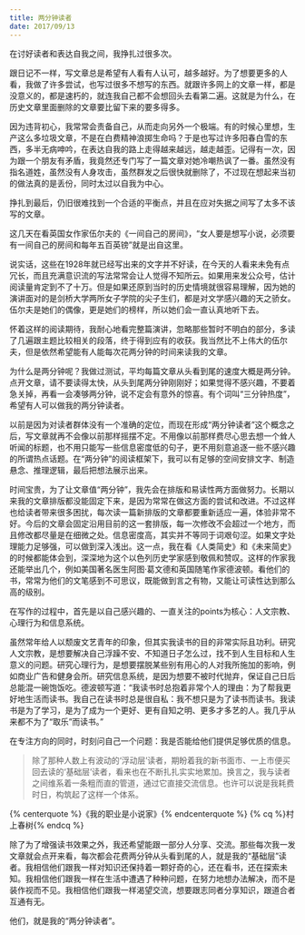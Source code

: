 ```yaml
---
title: 两分钟读者
date: 2017/09/13
---
```


在讨好读者和表达自我之间，我挣扎过很多次。

<!-- more -->

跟日记不一样，写文章总是希望有人看有人认可，越多越好。为了想要更多的人看，我做了许多尝试，也写过很多不想写的东西。就跟许多网上的文章一样，都是没意义的，都是速朽的，就连我自己都不会想回头去看第二遍。这就是为什么，在历史文章里面删除的文章要比留下来的要多得多。

因为违背初心，我常常会责备自己，从而走向另外一个极端。有的时候心里想，生产这么多垃圾文章，不是在白费精神浪掷生命吗？于是也写过许多阳春白雪的东西，多半无病呻吟，在表达自我的路上走得越来越远，越走越歪。记得有一次，因为跟一个朋友有矛盾，我竟然还专门写了一篇文章对她冷嘲热讽了一番。虽然没有指名道姓，虽然没有人身攻击，虽然群发之后很快就删除了，不过现在想起来当初的做法真的是丢份，同时太过以自我为中心。

挣扎到最后，仍旧很难找到一个合适的平衡点，并且在应对失据之间写了太多不该写的文章。

这几天在看英国女作家伍尔夫的《一间自己的房间》，“女人要是想写小说，必须要有一间自己的房间和每年五百英镑”就是出自这里。

说实话，这些在1928年就已经写出来的文字并不好读，在今天的人看来未免有点冗长，而且充满意识流的写法常常会让人觉得不知所云。如果用来发公众号，估计阅读量肯定到不了十万。但是如果还原到当时的历史情境就很容易理解，因为她的演讲面对的是剑桥大学两所女子学院的尖子生们，都是对文学感兴趣的天之骄女。伍尔夫是她们的偶像，更是她们的榜样，所以她们会一直认真地听下去。

怀着这样的阅读期待，我耐心地看完整篇演讲，忽略那些暂时不明白的部分，多读了几遍跟主题比较相关的段落，终于得到应有的收获。我当然比不上伟大的伍尔夫，但是依然希望能有人能每次花两分钟的时间来读我的文章。

为什么是两分钟呢？我做过测试，平均每篇文章从头看到尾的速度大概是两分钟。点开文章，请不要读得太快，从头到尾两分钟刚刚好；如果觉得不感兴趣，不要着急关掉，再看一会凑够两分钟，说不定会有意外的惊喜。有个词叫“三分钟热度”，希望有人可以做我的两分钟读者。

以前是因为对读者群体没有一个准确的定位，而现在形成“两分钟读者”这个概念之后，写文章就再不会像以前那样摇摆不定。不用像以前那样费尽心思去想一个耸人听闻的标题，也不用只能写一些信息密度低的句子，更不用刻意追逐一些不感兴趣的所谓热点话题。在“两分钟”的阅读框架下，我可以有足够的空间安排文字、制造悬念、推理逻辑，最后把想法展示出来。

时间宝贵，为了让文章值“两分钟”，我先会在排版和易读性两方面做努力。长期以来我的文章排版都没能固定下来，是因为常常在做这方面的尝试和改进。不过这样也给读者带来很多困扰，每次读一篇新排版的文章都要重新适应一遍，体验非常不好。今后的文章会固定沿用目前的这一套排版，每一次修改不会超过一个地方，而且修改都尽量是在细微之处。信息密度高，其实并不等同于词艰句涩。如果文字处理能力足够强，可以做到深入浅出。这一点，我在看《人类简史》和《未来简史》的时候都能体会到，深深地为这个以色列历史学家感到敬佩和赞叹。这样的作家我还能举出几个，例如美国著名医生阿图·葛文德和英国随笔作家德波顿。看他们的书，常常为他们的文笔感到不可思议，既能做到言之有物，又能让可读性达到那么高的级别。

在写作的过程中，首先是以自己感兴趣的、一直关注的points为核心：人文宗教、心理行为和信息系统。

虽然常年给人以颓废文艺青年的印象，但其实我读书的目的非常实际且功利。研究人文宗教，是想要解决自己浮躁不安、不知道日子怎么过，找不到人生目标和人生意义的问题。研究心理行为，是想要摆脱某些别有用心的人对我所施加的影响，例如商业广告和健身会所。研究信息系统，是因为想要不被时代抛弃，保证自己日后总能混一碗饱饭吃。德波顿写道：“我读书时总抱着非常个人的理由：为了帮我更好地生活而读书。我自己在读书时总是很自私：我不想只是为了读书而读书。我读书是为了学习，是为了成为一个更好、更有自知之明、更多才多艺的人。我几乎从来都不为了“取乐”而读书。”

在专注方向的同时，时刻问自己一个问题：我是否能给他们提供足够优质的信息。

<blockquote class="blockquote-center">除了那种人数上有波动的‘浮动层’读者，期盼着我的新书面市、一上市便买回去读的‘基础层’读者，看来也在不断扎扎实实地累加。换言之，我与读者之间维系着一条粗而直的管道，通过它直接交流信息。也许可以说是我耗费时日，构筑起了这样一个体系。</blockquote>
{% centerquote %}《我的职业是小说家》{% endcenterquote %}
{% cq %}村上春树{% endcq %}

除了为了增强读书效果之外，我还希望能跟一部分人分享、交流。那些每次我一发文章就会点开来看，每次都会花费两分钟从头看到尾的人，就是我的“基础层”读者。我相信他们跟我一样对知识还保持着一颗好奇的心，还在看书，还在探索未知。我相信他们跟我一样在生活中遭遇了种种问题，在努力地想办法解决，而不是装作视而不见。我相信他们跟我一样渴望交流，想要跟志同者分享知识，跟道合者互通有无。

他们，就是我的“两分钟读者”。
